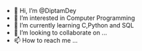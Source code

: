 - 👋 Hi, I’m @DiptamDey
- 👀 I’m interested in Computer Programming
- 🌱 I’m currently learning C,Python and SQL
- 💞️ I’m looking to collaborate on ...
- 📫 How to reach me ...

<!---
DiptamDey/DiptamDey is a ✨ special ✨ repository because its `README.md` (this file) appears on your GitHub profile.
You can click the Preview link to take a look at your changes.
--->
